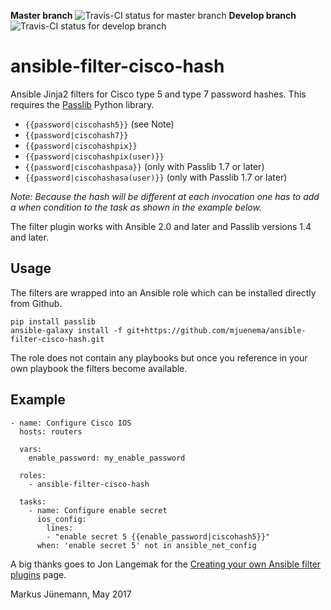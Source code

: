 **Master branch** ![Travis-CI status for master branch](https://travis-ci.org/mjuenema/ansible-filter-cisco-hash.svg?branch=master)
**Develop branch** ![Travis-CI status for develop branch](https://travis-ci.org/mjuenema/ansible-filter-cisco-hash.svg?branch=develop)

# ansible-filter-cisco-hash

Ansible Jinja2 filters for Cisco type 5 and type 7 password hashes.
This requires the [Passlib](https://pypi.python.org/pypi/passlib) Python library.

* `{{password|ciscohash5}}` (see Note)
* `{{password|ciscohash7}}`
* `{{password|ciscohashpix}}`
* `{{password|ciscohashpix(user)}}`
* `{{password|ciscohashpasa}}` (only with Passlib 1.7 or later)
* `{{password|ciscohashasa(user)}}` (only with Passlib 1.7 or later)

*Note: Because the hash will be different at each invocation one has to
add a *when* condition to the task as shown in the example below.*

The filter plugin works with Ansible 2.0 and later and Passlib versions 1.4 and later.

## Usage

The filters are wrapped into an Ansible role which can be installed directly
from Github.

```
pip install passlib
ansible-galaxy install -f git+https://github.com/mjuenema/ansible-filter-cisco-hash.git
```

The role does not contain any playbooks but once you reference in your own
playbook the filters become available.

## Example

```
- name: Configure Cisco IOS
  hosts: routers

  vars:
    enable_password: my_enable_password

  roles:
    - ansible-filter-cisco-hash

  tasks:
    - name: Configure enable secret
      ios_config:
        lines: 
        - "enable secret 5 {{enable_password|ciscohash5}}" 
      when: 'enable secret 5' not in ansible_net_config
```

A big thanks goes to Jon Langemak for the [Creating your own Ansible filter
plugins](http://www.dasblinkenlichten.com/creating-ansible-filter-plugins/)
page.

Markus J&uuml;nemann, May 2017

